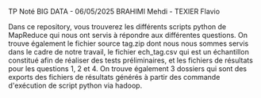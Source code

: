 TP Noté BIG DATA - 06/05/2025
BRAHIMI Mehdi - TEXIER Flavio

Dans ce repository, vous trouverez les différents scripts python de MapReduce qui nous ont servis à répondre aux différentes questions.
On trouve également le fichier source tag.zip dont nous nous sommes servis dans le cadre de notre travail, le fichier ech_tag.csv qui est un échantillon constitué afin de réaliser des tests préliminaires, et les fichiers de résultats pour les questions 1, 2 et 4.
On trouve également 3 dossiers qui sont des exports des fichiers de résultats générés à partir des commande d'exécution de script python via hadoop.

